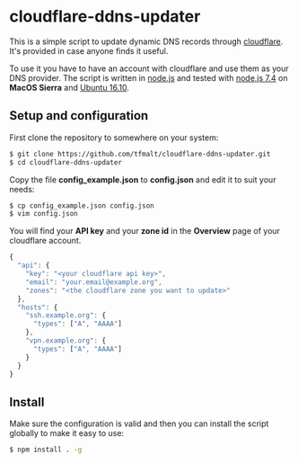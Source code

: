 # cloudflare-ddns-updater

This is a simple script to update dynamic DNS records through [cloudflare](https://www.cloudflare.com). It's provided in case anyone finds it
useful.

To use it you have to have an account with cloudflare and use them as your
DNS provider. The script is written in [node.js](https://nodejs.org/en/) and tested with [node.js 7.4](https://nodejs.org/en/)
on **MacOS Sierra** and [Ubuntu 16.10](https://www.ubuntu.com/).

## Setup and configuration

First clone the repository to somewhere on your system:
```bash
$ git clone https://github.com/tfmalt/cloudflare-ddns-updater.git
$ cd cloudflare-ddns-updater
```
Copy the file **config_example.json** to **config.json** and edit it to
suit your needs:

```bash
$ cp config_example.json config.json
$ vim config.json
```

You will find your **API key** and your **zone id** in the **Overview**
page of your cloudflare account.  
```javascript
{
  "api": {
    "key": "<your cloudflare api key>",
    "email": "your.email@example.org",
    "zones": "<the cloudflare zone you want to update>"
  },
  "hosts": {
    "ssh.example.org": {
      "types": ["A", "AAAA"]
    },
    "vpn.example.org": {
      "types": ["A", "AAAA"]
    }
  }
}
```

## Install

Make sure the configuration is valid and then you can install the script
globally to make it easy to use:

```bash
$ npm install . -g
```
